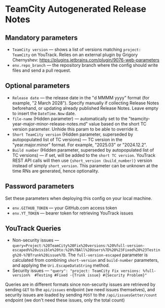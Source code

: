 # TeamCity Autogenerated Release Notes

## Mandatory parameters

* `TeamCity version` — shows a list of versions matching `project: TeamCity` on YouTrack. Relies on an external plugin by Grigory Chernyshev: https://plugins.jetbrains.com/plugin/9076-web-parameters
* `env.repo_branch` — the repository branch where the config should write files and send a pull request.

## Optional parameters

* `Release date` — the release date in the "d MMMM yyyy" format (for example, "2 March 2028"). Specify manually if collecting Release Notes beforehand, or updating already published Release Notes. Leave empty to insert the `DateTime.Now` date.
* `file-name` (Hidden parameter) — automatically set to the "teamcity-year-major-minor-release-notes.md" value based on the short TC version parameter. Unhide this param to be able to override it.
* `Short TeamCity version` (Hidden parameter, superseded by autopopulated list of TC versions) — TC version in the "year.major.minor" format. For example, "2025.03" or "2024.12.2".
* `Build number` (Hidden parameter, superseded by autopopulated list of TC versions) — if set, will be added to the `short TC version`. YouTrack REST API calls will then use `{short_version (build_number)}` version instead of simply `short_version`. This parameter can be unknown at the time RNs are generated, hence optionality.

## Password parameters

Set these parameters when deploying this config on your local machine.

* `env.GITHUB_TOKEN` — your GitHub.com access token
* `env.YT_TOKEN` — bearer token for retrieving YouTrack issues

## YouTrack Queries

* Non-security issues — `query=Project:%20TeamCity%20Fix%20versions:%20%full-version-escaped%%20visible%20to:%20%7BAll%20Users%7D%20%23Fixed%20%23Testing%20-%7BTrunk%20issue%7D`. The `full-version-escaped` parameter is calculated from combining `short-version` and `build-number` parameters, and applying the `Uri.EscapeDataString` method.
* Security issues — `"query": "project: TeamCity Fix versions: %full-version%  #Testing #Fixed -{Trunk issue} #{Security Problem}"`

Queries are in different formats since non-security issues are retrieved by sending `GET` to the `api/issues` endpoint (we need issues themselves), and security issues are loaded by sending `POST` to the `/api/issuesGetter/count` endpoint (we don't need these issues, only the total count)
